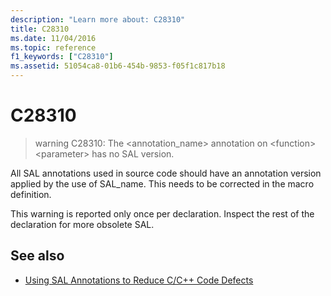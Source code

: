 ```yaml
---
description: "Learn more about: C28310"
title: C28310
ms.date: 11/04/2016
ms.topic: reference
f1_keywords: ["C28310"]
ms.assetid: 51054ca8-01b6-454b-9853-f05f1c817b18
---
```

# C28310

> warning C28310: The <annotation_name> annotation on \<function> \<parameter> has no SAL version.

All SAL annotations used in source code should have an annotation version applied by the use of SAL_name. This needs to be corrected in the macro definition.

This warning is reported only once per declaration. Inspect the rest of the declaration for more obsolete SAL.

## See also

- [Using SAL Annotations to Reduce C/C++ Code Defects](../code-quality/using-sal-annotations-to-reduce-c-cpp-code-defects.md)

